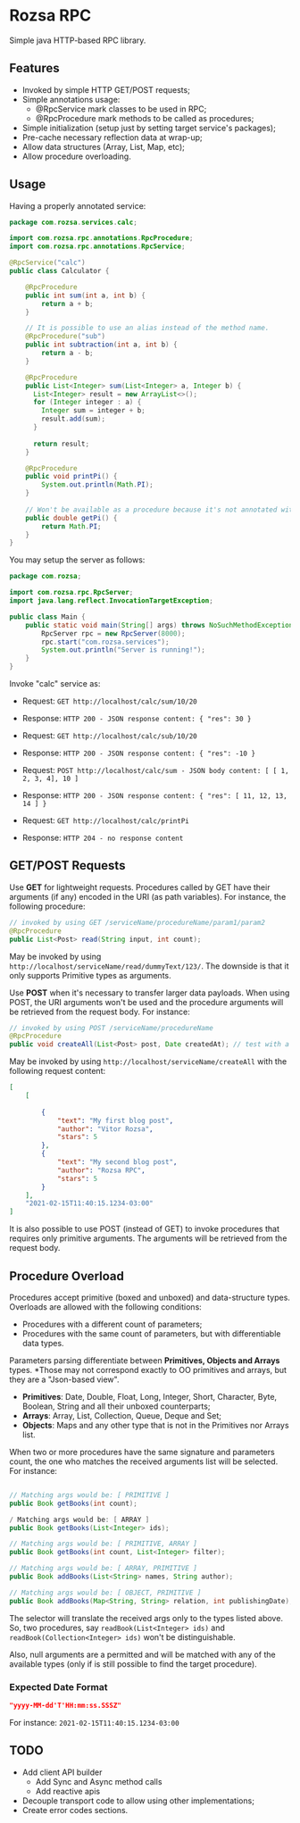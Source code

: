 # Rozsa RPC
Simple java HTTP-based RPC library.

## Features

- Invoked by simple HTTP GET/POST requests;
- Simple annotations usage:
  - @RpcService mark classes to be used in RPC;
  - @RpcProcedure mark methods to be called as procedures;
- Simple initialization (setup just by setting target service's packages);
- Pre-cache necessary reflection data at wrap-up;
- Allow data structures (Array, List, Map, etc);
- Allow procedure overloading.

## Usage

Having a properly annotated service:

```Java
package com.rozsa.services.calc;

import com.rozsa.rpc.annotations.RpcProcedure;
import com.rozsa.rpc.annotations.RpcService;

@RpcService("calc")
public class Calculator {

    @RpcProcedure
    public int sum(int a, int b) {
        return a + b;
    }

    // It is possible to use an alias instead of the method name.
    @RpcProcedure("sub")
    public int subtraction(int a, int b) {
        return a - b;
    }

    @RpcProcedure
    public List<Integer> sum(List<Integer> a, Integer b) {
      List<Integer> result = new ArrayList<>();
      for (Integer integer : a) {
        Integer sum = integer + b;
        result.add(sum);
      }
  
      return result;
    }

    @RpcProcedure
    public void printPi() {
        System.out.println(Math.PI);
    }
    
    // Won't be available as a procedure because it's not annotated with @RpcProcedure
    public double getPi() {
        return Math.PI;
    }
}
```

You may setup the server as follows:

```Java
package com.rozsa;

import com.rozsa.rpc.RpcServer;
import java.lang.reflect.InvocationTargetException;

public class Main {
    public static void main(String[] args) throws NoSuchMethodException, InstantiationException, IllegalAccessException, InvocationTargetException {
        RpcServer rpc = new RpcServer(8000);
        rpc.start("com.rozsa.services");
        System.out.println("Server is running!");
    }
}
```

Invoke "calc" service as:

- Request: ``GET http://localhost/calc/sum/10/20``
- Response: ``HTTP 200 - JSON response content: { "res": 30 }``


- Request: ``GET http://localhost/calc/sub/10/20``
- Response: ``HTTP 200 - JSON response content: { "res": -10 }``


- Request: ``POST http://localhost/calc/sum - JSON body content: [ [ 1, 2, 3, 4], 10 ]``
- Response: ``HTTP 200 - JSON response content: { "res": [ 11, 12, 13, 14 ] }``


- Request: ``GET http://localhost/calc/printPi``
- Response: ``HTTP 204 - no response content``

## GET/POST Requests

Use <b>GET</b> for lightweight requests. Procedures called by GET have their arguments (if any) encoded in the URI (as
path variables). For instance, the following procedure:
```Java
// invoked by using GET /serviceName/procedureName/param1/param2
@RpcProcedure
public List<Post> read(String input, int count);
```

May be invoked by using ``http://localhost/serviceName/read/dummyText/123/``. The downside is that it only supports
Primitive types as arguments.

Use <b>POST</b> when it's necessary to transfer larger data payloads. When using POST, the URI arguments won't be used
and the procedure arguments will be retrieved from the request body. For instance:
```Java
// invoked by using POST /serviceName/procedureName
@RpcProcedure
public void createAll(List<Post> post, Date createdAt); // test with a date.
```

May be invoked by using ``http://localhost/serviceName/createAll`` with the following request content:
```JSON
[
    [
        
        {
            "text": "My first blog post",
            "author": "Vitor Rozsa",
            "stars": 5
        },
        {
            "text": "My second blog post",
            "author": "Rozsa RPC",
            "stars": 5
        }
    ],
    "2021-02-15T11:40:15.1234-03:00"
]
```

It is also possible to use POST (instead of GET) to invoke procedures that requires only primitive arguments. The
arguments will be retrieved from the request body.

## Procedure Overload

Procedures accept primitive (boxed and unboxed) and data-structure types. Overloads are allowed  with the following
conditions:

- Procedures with a different count of parameters;
- Procedures with the same count of parameters, but with differentiable data types.

Parameters parsing differentiate between <b>Primitives, Objects and Arrays</b> types. *Those may not correspond exactly
to OO primitives and arrays, but they are a "Json-based view".

- <b>Primitives</b>: Date, Double, Float, Long, Integer, Short, Character, Byte, Boolean, String and all their unboxed
  counterparts;
- <b>Arrays</b>: Array, List, Collection, Queue, Deque and Set;
- <b>Objects</b>: Maps and any other type that is not in the Primitives nor Arrays list.

When two or more procedures have the same signature and parameters count, the one who matches the received arguments
list will be selected. For instance:

```Java

// Matching args would be: [ PRIMITIVE ]
public Book getBooks(int count);

/ Matching args would be: [ ARRAY ]
public Book getBooks(List<Integer> ids);

// Matching args would be: [ PRIMITIVE, ARRAY ]
public Book getBooks(int count, List<Integer> filter);

// Matching args would be: [ ARRAY, PRIMITIVE ]
public Book addBooks(List<String> names, String author);

// Matching args would be: [ OBJECT, PRIMITIVE ]
public Book addBooks(Map<String, String> relation, int publishingDate);
```

The selector will translate the received args only to the types listed above. So, two procedures, say
`readBook(List<Integer> ids)` and `readBook(Collection<Integer> ids)` won't be distinguishable.

Also, null arguments are a permitted and will be matched with any of the available types (only if is still possible to
find the target procedure).


### Expected Date Format

```Json
"yyyy-MM-dd'T'HH:mm:ss.SSSZ"
```

For instance: ``2021-02-15T11:40:15.1234-03:00``

## TODO

- Add client API builder
  - Add Sync and Async method calls
  - Add reactive apis
- Decouple transport code to allow using other implementations;
- Create error codes sections.
